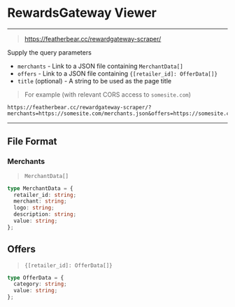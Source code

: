 # RewardsGateway Viewer

---

> https://featherbear.cc/rewardgateway-scraper/

Supply the query parameters

* `merchants` - Link to a JSON file containing `MerchantData[]`
* `offers` - Link to a JSON file containing `{[retailer_id]: OfferData[]}`
* `title` (optional) - A string to be used as the page title


> For example (with relevant CORS access to `somesite.com`)

```
https://featherbear.cc/rewardgateway-scraper/?merchants=https://somesite.com/merchants.json&offers=https://somesite.com/offers.json&title=An%20%Example%20Site
```

---

## File Format
### Merchants

> `MerchantData[]`

```ts
type MerchantData = {
  retailer_id: string;
  merchant: string;
  logo: string;
  description: string;
  value: string;
};
```

## Offers

> `{[retailer_id]: OfferData[]}`

```ts
type OfferData = {
  category: string;
  value: string;
};
```
